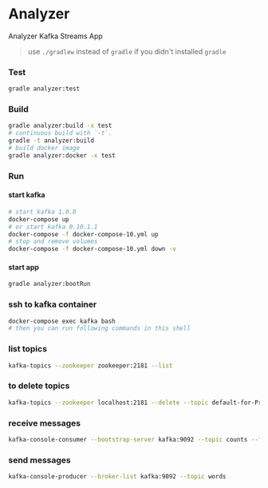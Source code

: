 Analyzer
========
Analyzer Kafka Streams App

> use `./gradlew` instead of `gradle` if you didn't installed `gradle`

### Test
```bash
gradle analyzer:test
```
### Build
```bash
gradle analyzer:build -x test 
# continuous build with `-t`. 
gradle -t analyzer:build
# build docker image
gradle analyzer:docker -x test 
```
 
### Run
#### start kafka
```bash
# start kafka 1.0.0
docker-compose up
# or start kafka 0.10.1.1
docker-compose -f docker-compose-10.yml up
# stop and remove volumes
docker-compose -f docker-compose-10.yml down -v
```

#### start app
```bash
gradle analyzer:bootRun
```

### ssh to kafka container
```bash
docker-compose exec kafka bash
# then you can run following commands in this shell
```

### list topics
```bash
kafka-topics --zookeeper zookeeper:2181 --list
```

### to delete topics
```bash
kafka-topics --zookeeper localhost:2181 --delete --topic default-for-ProductCounts-changelog
```

### receive messages
```bash
kafka-console-consumer --bootstrap-server kafka:9092 --topic counts --from-beginning --property print.key=true
```

### send messages
```bash
kafka-console-producer --broker-list kafka:9092 --topic words
```
